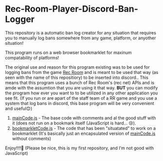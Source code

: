 # Rec-Room-Player-Discord-Ban-Logger

This repository is a automatic ban log creator for any situation that requires you to manually log bans somewhere from any game, platform, or anyother situation!

This program runs on a web browser bookmarklet for maxinum compatability of platforms!

The original use and reason for this program existing was to be used for logging bans from the game [Rec Room](https://recroom.com/) and is meant to be used that way (as seen with the name of this repositiory) to be inserted into discord..
This means that this program uses a bunch of Rec Room's (rec net) APIs and is amde with the assumtion that you are using it that way.
**BUT** you can modify the program how ever you want to to be utilized in any other application you see fit. (If you run or are apart of the staff team of a RR game and you use a system that log bans in discord, this base program will be very convenient and useful😊)

1. [mainCode.js](https://github.com/ThookThook/Rec-Room-Player-Discord-Ban-Logger/blob/main/mainCode.js) - The base code with comments and al the good stuff with it (does not run on a bookmark itself (JavaScript is hard... 😢).
2. [bookmarkletCode.js](https://github.com/ThookThook/Rec-Room-Player-Discord-Ban-Logger/blob/main/bookmarkletCode.js) - The code that has been "situatated" to work on a bookmarklet (It's basically just an encapsulated version of [mainCode.js](https://github.com/ThookThook/Rec-Room-Player-Discord-Ban-Logger/blob/main/mainCode.js) without comments)

Enjoy!!!!🥰 (Please be nice, this is my first repository, and I'm not good with JavaScript)
